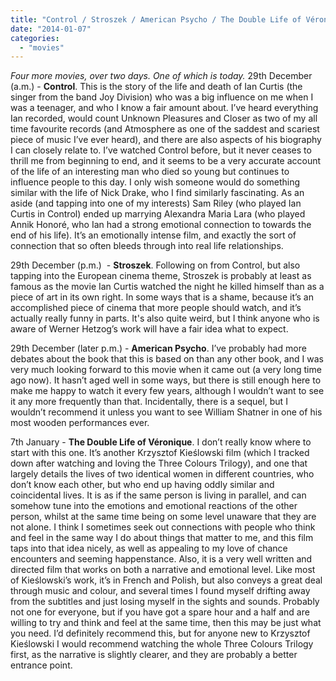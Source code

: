 ```yaml
---
title: "Control / Stroszek / American Psycho / The Double Life of Véronique"
date: "2014-01-07"
categories: 
  - "movies"
---
```


_Four more movies, over two days. One of which is today._ 29th December (a.m.) - **Control**. This is the story of the life and death of Ian Curtis (the singer from the band Joy Division) who was a big influence on me when I was a teenager, and who I know a fair amount about. I’ve heard everything Ian recorded, would count Unknown Pleasures and Closer as two of my all time favourite records (and Atmosphere as one of the saddest and scariest piece of music I’ve ever heard), and there are also aspects of his biography I can closely relate to. I’ve watched Control before, but it never ceases to thrill me from beginning to end, and it seems to be a very accurate account of the life of an interesting man who died so young but continues to influence people to this day. I only wish someone would do something similar with the life of Nick Drake, who I find similarly fascinating. As an aside (and tapping into one of my interests) Sam Riley (who played Ian Curtis in Control) ended up marrying Alexandra Maria Lara (who played Annik Honoré, who Ian had a strong emotional connection to towards the end of his life). It’s an emotionally intense film, and exactly the sort of connection that so often bleeds through into real life relationships.

29th December (p.m.)  - **Stroszek**. Following on from Control, but also tapping into the European cinema theme, Stroszek is probably at least as famous as the movie Ian Curtis watched the night he killed himself than as a piece of art in its own right. In some ways that is a shame, because it’s an accomplished piece of cinema that more people should watch, and it’s actually really funny in parts. It's also quite weird, but I think anyone who is aware of Werner Hetzog’s work will have a fair idea what to expect.

29th December (later p.m.) - **American Psycho**. I’ve probably had more debates about the book that this is based on than any other book, and I was very much looking forward to this movie when it came out (a very long time ago now). It hasn’t aged well in some ways, but there is still enough here to make me happy to watch it every few years, although I wouldn’t want to see it any more frequently than that. Incidentally, there is a sequel, but I wouldn’t recommend it unless you want to see William Shatner in one of his most wooden performances ever.

7th January - **The Double Life of Véronique**. I don’t really know where to start with this one. It’s another Krzysztof Kieślowski film (which I tracked down after watching and loving the Three Colours Trilogy), and one that largely details the lives of two identical women in different countries, who don’t know each other, but who end up having oddly similar and coincidental lives. It is as if the same person is living in parallel, and can somehow tune into the emotions and emotional reactions of the other person, whilst at the same time being on some level unaware that they are not alone. I think I sometimes seek out connections with people who think and feel in the same way I do about things that matter to me, and this film taps into that idea nicely, as well as appealing to my love of chance encounters and seeming happenstance. Also, it is a very well written and directed film that works on both a narrative and emotional level. Like most of Kieślowski’s work, it’s in French and Polish, but also conveys a great deal through music and colour, and several times I found myself drifting away from the subtitles and just losing myself in the sights and sounds. Probably not one for everyone, but if you have got a spare hour and a half and are willing to try and think and feel at the same time, then this may be just what you need. I’d definitely recommend this, but for anyone new to Krzysztof Kieślowski I would recommend watching the whole Three Colours Trilogy first, as the narrative is slightly clearer, and they are probably a better entrance point.
